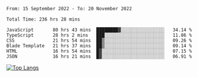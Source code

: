 <!--START_SECTION:waka-->

```text
From: 15 September 2022 - To: 20 November 2022

Total Time: 236 hrs 28 mins

JavaScript       80 hrs 43 mins  ████████▓░░░░░░░░░░░░░░░░   34.14 %
TypeScript       28 hrs 2 mins   ███░░░░░░░░░░░░░░░░░░░░░░   11.86 %
CSS              21 hrs 54 mins  ██▒░░░░░░░░░░░░░░░░░░░░░░   09.26 %
Blade Template   21 hrs 37 mins  ██▒░░░░░░░░░░░░░░░░░░░░░░   09.14 %
HTML             16 hrs 54 mins  █▓░░░░░░░░░░░░░░░░░░░░░░░   07.15 %
JSON             16 hrs 21 mins  █▓░░░░░░░░░░░░░░░░░░░░░░░   06.91 %
```

<!--END_SECTION:waka-->

[![Top Langs](https://github-readme-stats.vercel.app/api/top-langs/?username=mikhael7&layout=compact&theme=rose_pine)](https://github.com/anuraghazra/github-readme-stats)

<!--
**mikhael7/mikhael7** is a ✨ _special_ ✨ repository because its `README.md` (this file) appears on your GitHub profile.

Here are some ideas to get you started:

- 🔭 I’m currently working on ...
- 🌱 I’m currently learning ...
- 👯 I’m looking to collaborate on ...
- 🤔 I’m looking for help with ...
- 💬 Ask me about ...
- 📫 How to reach me: ...
- 😄 Pronouns: ...
- ⚡ Fun fact: ...
-->



